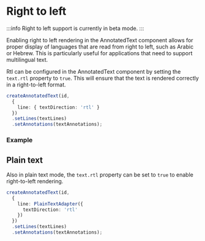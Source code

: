 # Right to left

:::info
Right to left support is currently in beta mode.
:::

Enabling right to left rendering in the AnnotatedText component allows for proper display of languages that are read
from right to left, such as Arabic or Hebrew. This is particularly useful for applications that need to support
multilingual text.

Rtl can be configured in the AnnotatedText component by setting the `text.rtl` property to `true`. This will ensure that
the text is rendered correctly in a right-to-left format.

```typescript
createAnnotatedText(id,
  {
    line: { textDirection: 'rtl' }
  })
  .setLines(textLines)
  .setAnnotations(textAnnotations);
```

### Example

<script setup>
//
import { onMounted, onUnmounted, watch, watchEffect } from "vue";
import { createAnnotatedText } from "@ghentcdh/vue-component-annotated-text";
import { lines, annotations, waitUntilElementExists } from "@demo";

const textAnnotations = annotations;
const textLines = lines;
const id = `rtl`;

waitUntilElementExists(id).then((element) => {
    const textAnnotation = createAnnotatedText(id, 
        {
           line: {textDirection: 'rtl'}
        }, 
        { 
            actions: {
                create: true,
                edit: true,
            }
        }
    )
    .setLines(textLines)
    .setAnnotations(textAnnotations);
});

</script>

## Plain text

Also in plain text mode, the `text.rtl` property can be set to `true` to enable right-to-left rendering.

```typescript
createAnnotatedText(id,
  {
    line: PlainTextAdapter({
      textDirection: 'rtl'
    })
  })
  .setLines(textLines)
  .setAnnotations(textAnnotations);
```

<div id="plain-text-example"></div>

<script setup>
//
import { onMounted, onUnmounted, watch, watchEffect } from "vue";
import { createAnnotatedText, PlainTextAdapter } from "@ghentcdh/vue-component-annotated-text";
import { waitUntilElementExists, plainText } from "@demo";
const id = `plain-text-example`;

waitUntilElementExists(id).then((element) => {
    createAnnotatedText(id,
        {
            line: PlainTextAdapter({
                textDirection: 'rtl'
            })
        }, 
        { actions: {
            create: true, 
            edit: true
        }})
    .setLines(plainText.text)
    .setAnnotations(plainText.annotations);
});
</script>
